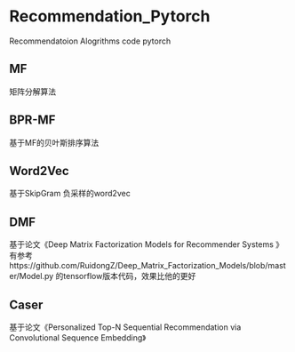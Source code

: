 # Recommendation_Pytorch
Recommendatoion Alogrithms code pytorch

## MF

矩阵分解算法

## BPR-MF

基于MF的贝叶斯排序算法

## Word2Vec
基于SkipGram 负采样的word2vec

## DMF
基于论文《Deep Matrix Factorization Models for Recommender Systems 》
有参考https://github.com/RuidongZ/Deep_Matrix_Factorization_Models/blob/master/Model.py
的tensorflow版本代码，效果比他的更好

## Caser
基于论文《Personalized Top-N Sequential Recommendation via Convolutional Sequence Embedding》
